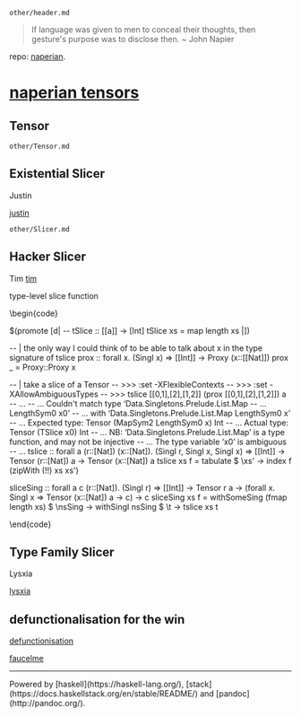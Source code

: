 ```include
other/header.md
```

<blockquote cite>
If language was given to men to conceal their thoughts, then gesture's purpose was to disclose then. ~ John Napier
</blockquote>

repo: [naperian](https://github.com/tonyday567/naperian).

[naperian tensors](https://github.com/tonyday567/naperian)
===

Tensor
---

```include
other/Tensor.md
```

Existential Slicer
---

Justin

[justin](https://gist.github.com/mstksg/629fda869802463f9c718fddd7d5c0f1)

```include
other/Slicer.md
```

Hacker Slicer
---

Tim
[tim](https://gist.github.com/o1lo01ol1o/907b850aa9bbe6c228d2db01cd137858)

type-level slice function

\begin{code}

$(promote
      [d|
  -- tSlice :: [[a]] -> [Int]
  tSlice xs = map length xs
  |])


-- | the only way I could think of to be able to talk about x in the type signature of tslice
prox :: forall x. (SingI x) => [[Int]] -> Proxy (x::[[Nat]])
prox _ = Proxy::Proxy x

-- | take a slice of a Tensor
-- >>> :set -XFlexibleContexts
-- >>> :set -XAllowAmbiguousTypes
-- >>>  tslice [[0,1],[2],[1,2]] (prox [[0,1],[2],[1,2]]) a
-- ...
-- ... Couldn't match type ‘Data.Singletons.Prelude.List.Map
-- ... LengthSym0 x0’
-- ... with ‘Data.Singletons.Prelude.List.Map LengthSym0 x’
-- ... Expected type: Tensor (MapSym2 LengthSym0 x) Int
-- ... Actual type: Tensor (TSlice x0) Int
-- ... NB: ‘Data.Singletons.Prelude.List.Map’ is a type function, and may not be injective
-- ... The type variable ‘x0’ is ambiguous
-- ...
tslice :: forall a (r::[Nat]) (x::[Nat]). (SingI r, SingI x, SingI x) =>
    [[Int]] -> Tensor (r::[Nat]) a -> Tensor (x::[Nat]) a
tslice xs f = tabulate $ \xs' -> index f (zipWith (!!) xs xs')

sliceSing :: forall a c (r::[Nat]). (SingI r) =>
    [[Int]] -> Tensor r a -> (forall x. SingI x => Tensor (x::[Nat]) a -> c) -> c 
sliceSing xs f = withSomeSing (fmap length xs) $ \nsSing ->
                       withSingI nsSing $ \t -> tslice xs t

\end{code}


Type Family Slicer
---

Lysxia

[lysxia](https://gist.github.com/Lysxia/bf4fa5adf879de309bca780a5abceff8)


defunctionalisation for the win
---

[defunctionisation](https://typesandkinds.wordpress.com/2013/04/01/defunctionalization-for-the-win/)

[faucelme](https://www.reddit.com/r/haskell/comments/67f4mw/naperian_tensors/dgr16jy/)


***

<div class="footer">
Powered by [haskell](https://haskell-lang.org/), [stack](https://docs.haskellstack.org/en/stable/README/) and [pandoc](http://pandoc.org/).
</div>
